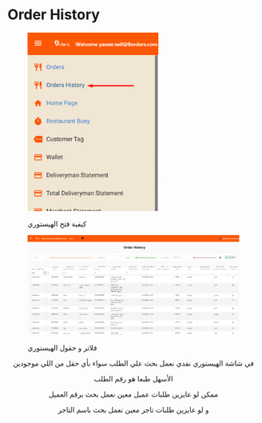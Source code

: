 # Order History

<figure><img src="../../.gitbook/assets/image (2).png" alt="" width="262"><figcaption><p>كيفية فتح الهيستوري</p></figcaption></figure>

<figure><img src="../../.gitbook/assets/image.png" alt=""><figcaption><p>فلاتر و حقول الهيستوري</p></figcaption></figure>

<p align="center">في شاشة الهيستوري نفدي نعمل بحث علي الطلب سواء بأي حقل من اللي موجودين </p>

<p align="center">الأسهل طبعا هو رقم الطلب</p>

<p align="center">ممكن لو عايزين طلبات عميل معين نعمل بحث برقم العميل</p>

<p align="center">و لو عايزين طلبات تاجر معين نعمل بحث باسم التاجر</p>
